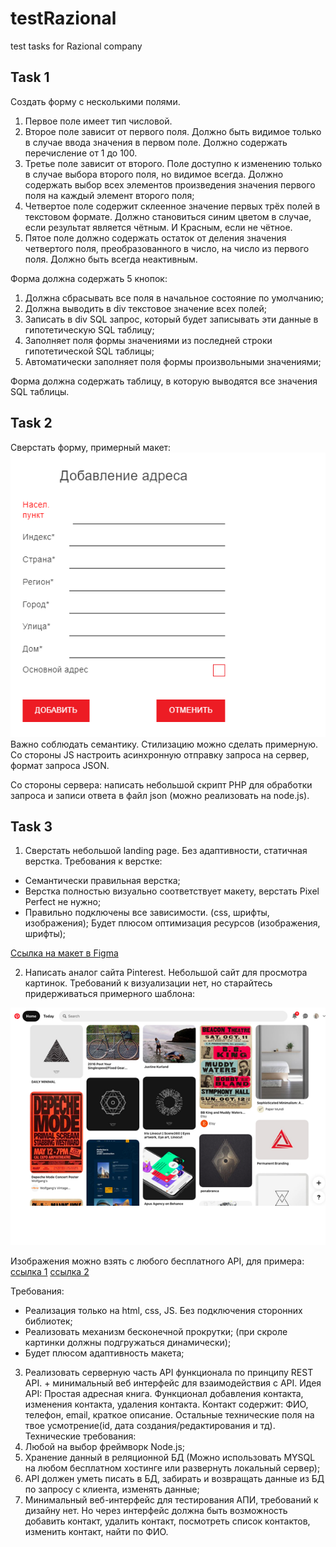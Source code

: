 # testRazional
test tasks for Razional company

## Task 1
Создать форму с несколькими полями.

1.	Первое поле имеет тип числовой. 
2.	Второе поле зависит от первого поля. Должно быть видимое только в случае ввода значения в первом поле. Должно содержать перечисление от 1 до 100. 
3.	Третье поле зависит от второго. Поле доступно к изменению только в случае выбора второго поля, но видимое всегда. Должно содержать выбор всех элементов произведения значения первого поля на каждый элемент второго поля; 
4.	Четвертое поле содержит склеенное значение первых трёх полей в текстовом формате. Должно становиться синим цветом в случае, если результат является чётным. И Красным, если не чётное.
5.	Пятое поле должно содержать остаток от деления значения четвертого поля, преобразованного в число, на число из первого поля. Должно быть всегда неактивным.

Форма должна содержать 5 кнопок:
1.	Должна сбрасывать все поля в начальное состояние по умолчанию;
2.	Должна выводить в div текстовое значение всех полей;
3.	Записать в div SQL запрос, который будет записывать эти данные в гипотетическую SQL таблицу;
4.	Заполняет поля формы значениями из последней строки гипотетической SQL таблицы;
5.	Автоматически заполняет поля формы произвольными значениями;

Форма должна содержать таблицу, в которую выводятся все значения SQL таблицы.


## Task 2
Сверстать форму, примерный макет:
<img src="./task_2.png"> 
Важно соблюдать семантику. Стилизацию можно сделать примерную. 
Со стороны JS настроить асинхронную отправку запроса на сервер, формат запроса JSON.

Со стороны сервера: написать небольшой скрипт PHP для обработки запроса и записи ответа в файл json (можно реализовать на node.js).

## Task 3
1.	Сверстать небольшой landing page.
Без адаптивности, статичная верстка.
Требования к верстке:
- Семантически правильная верстка;
- Верстка полностью визуально соответствует макету, верстать Pixel Perfect не нужно;
- Правильно подключены все зависимости. (css, шрифты, изображения);
Будет плюсом оптимизация ресурсов (изображения, шрифты);

<a href="https://www.figma.com/file/6ZnZSwl5EVShbhtUGLiXEu/FREE-Interior-Design-Landing-Page-Design-(Community)?node-id=101%3A15&t=9Hp4g0EY2xEaPRqC-0">Ссылка на макет в Figma</a>  

2.	Написать аналог сайта Pinterest. Небольшой сайт для просмотра картинок. 
Требований к визуализации нет, но старайтесь придерживаться примерного шаблона:
 <img src="./task_ 3-2.png">

Изображения можно взять с любого бесплатного API, для примера:
<a href="https://randomfox.ca/floof/">ссылка 1</a>
<a href="https://random.dog/">ссылка 2</a>

Требования: 
- Реализация только на html, css, JS. Без подключения сторонних библиотек;
- Реализовать механизм бесконечной прокрутки; (при скроле картинки должны подгружаться динамически);
- Будет плюсом адаптивность макета;

3.	Реализовать серверную часть API функционала по принципу REST API. + минимальный веб интерфейс для взаимодействия с API.
Идея API:
Простая адресная книга.
Функционал добавления контакта, изменения контакта, удаления контакта.
Контакт содержит: ФИО, телефон, email, краткое описание.
Остальные технические поля на твое усмотрение(id, дата создания/редактирования и тд).
Технические требования:
1. Любой на выбор фреймворк Node.js;
2. Хранение данный в реляционной БД (Можно использовать MYSQL на любом бесплатном хостинге или развернуть локальный сервер);
3. API должен уметь писать в БД, забирать и возвращать данные из БД по запросу с клиента, изменять данные;
4. Минимальный веб-интерфейс для тестирования АПИ, требований к дизайну нет. Но через интерфейс должна быть возможность добавить контакт, удалить контакт, посмотреть список контактов, изменить контакт, найти по ФИО. 





